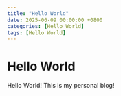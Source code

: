 ```yaml
---
title: "Hello World"
date: 2025-06-09 00:00:00 +0800
categories: [Hello World]
tags: [Hello World]
---
```


# Hello World

Hello World! This is my personal blog!